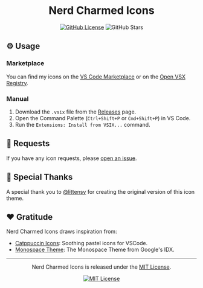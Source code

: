 <p align="center">
  <p align="center">
	
  </p>
  <h1 align="center"><b>Nerd Charmed Icons</b></h1>
</p>

<div align="center">

[![GitHub License](https://img.shields.io/github/license/gkhanC/nerd-charmed-icons?style=for-the-badge)](LICENSE.md)
![GitHub Stars](https://img.shields.io/github/stars/gkhanC/nerd-charmed-icons?style=for-the-badge&logo=github)

</div>

## ⚙️ Usage

### Marketplace

You can find my icons on the [VS Code Marketplace](https://marketplace.visualstudio.com/items?itemName=gkhanC.nerd-charmed-icons) or on the [Open VSX Registry](https://open-vsx.org/extension/gkhanC/nerd-charmed-icons).

### Manual

1. Download the `.vsix` file from the [Releases](https://github.com/gkhanC/nerd-charmed-icons/releases) page.
2. Open the Command Palette (`Ctrl+Shift+P` or `Cmd+Shift+P`) in VS Code.
3. Run the `Extensions: Install from VSIX...` command.

## 🙌 Requests

If you have any icon requests, please [open an issue](https://github.com/gkhanC/nerd-charmed-icons/issues/new).

## 🙏 Special Thanks

A special thank you to [@littensy](https://github.com/littensy/charmed-icons) for creating the original version of this icon theme.


## ❤️ Gratitude

Nerd Charmed Icons draws inspiration from:

- [Catppuccin Icons](https://github.com/catppuccin/vscode-icons): Soothing pastel icons for VSCode.
- [Monospace Theme](https://github.com/keksiqc/monospace-theme): The Monospace Theme from Google's IDX.

---

<p align="center">
Nerd Charmed Icons is released under the <a href="LICENSE.md">MIT License</a>.
</p>

<div align="center">

[![MIT License](https://img.shields.io/github/license/gkhanC/nerd-charmed-icons?style=for-the-badge)](LICENSE.md)

</div>
